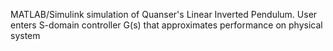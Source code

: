 MATLAB/Simulink simulation of Quanser's Linear Inverted Pendulum. User enters S-domain controller G(s) that approximates performance on physical system
